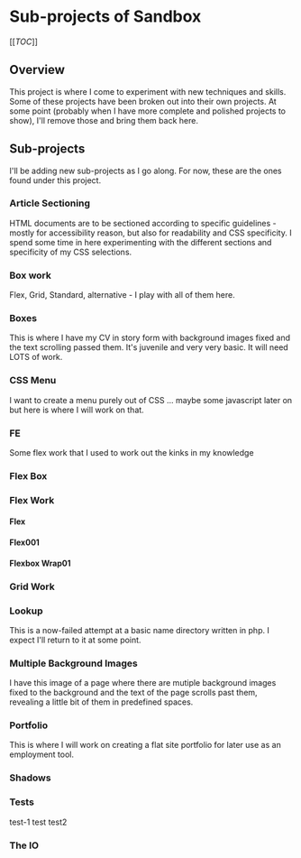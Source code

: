 # Sub-projects of Sandbox

[[_TOC_]]

## Overview

This project is where I come to experiment with new techniques and skills. Some of these projects have been broken out into their own projects. At some point (probably when I have more complete and polished projects to show), I'll remove those and bring them back here.
## Sub-projects

I'll be adding new sub-projects as I go along. For now, these are the ones found under this project.

### Article Sectioning

HTML documents are to be sectioned according to specific guidelines - mostly for accessibility reason, but also for readability and CSS specificity. I spend some time in here experimenting with the different sections and specificity of my CSS selections.

### Box work

Flex, Grid, Standard, alternative - I play with all of them here.

### Boxes

This is where I have my CV in story form with background images fixed and the text scrolling passed them. It's juvenile and very very basic. It will need LOTS of work.

### CSS Menu

I want to create a menu purely out of CSS ... maybe some javascript later on but here is where I will work on that.
### FE

Some flex work that I used to work out the kinks in my knowledge

### Flex Box

### Flex Work
#### Flex


#### Flex001

#### Flexbox Wrap01

### Grid Work

### Lookup

This is a now-failed attempt at a basic name directory written in php. I expect I'll return to it at some point.

### Multiple Background Images

I have this image of a page where there are mutiple background images fixed to the background and the text of the page scrolls past them, revealing a little bit of them in predefined spaces.

### Portfolio

This is where I will work on creating a flat site portfolio for later use as an employment tool.


### Shadows


### Tests

test-1
test
test2


### The IO
